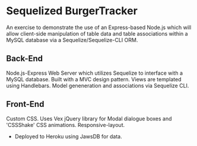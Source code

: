 # Sequelized BurgerTracker

An exercise to demonstrate the use of an Express-based Node.js which will allow client-side manipulation of table data and table associations within a MySQL database via a Sequelize/Sequelize-CLI ORM.

## Back-End
Node.js-Express Web Server which utilizes Sequelize to interface with a MySQL database. Built with a MVC design pattern.  Views are templated using Handlebars.   Model geneneration and associations via Sequelize CLI.

## Front-End 
Custom CSS.  Uses Vex jQuery library for Modal dialogue boxes and 'CSSShake' CSS animations.  Responsive-layout.

* Deployed to Heroku using JawsDB for data.
